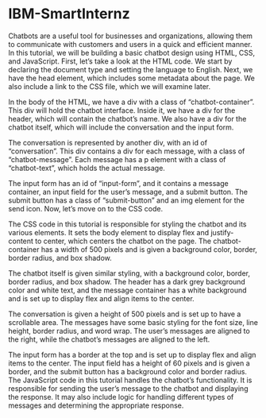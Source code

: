 # IBM-SmartInternz
Chatbots are a useful tool for businesses and organizations, allowing them to communicate with customers and users in a quick and efficient manner. In this tutorial, we will be building a basic chatbot design using HTML, CSS, and JavaScript.
First, let’s take a look at the HTML code. We start by declaring the document type and setting the language to English. Next, we have the head element, which includes some metadata about the page. We also include a link to the CSS file, which we will examine later.

In the body of the HTML, we have a div with a class of “chatbot-container”. This div will hold the chatbot interface. Inside it, we have a div for the header, which will contain the chatbot’s name. We also have a div for the chatbot itself, which will include the conversation and the input form.

The conversation is represented by another div, with an id of “conversation”. This div contains a div for each message, with a class of “chatbot-message”. Each message has a p element with a class of “chatbot-text”, which holds the actual message.

The input form has an id of “input-form”, and it contains a message container, an input field for the user’s message, and a submit button. The submit button has a class of “submit-button” and an img element for the send icon.
Now, let’s move on to the CSS code.

The CSS code in this tutorial is responsible for styling the chatbot and its various elements. It sets the body element to display flex and justify-content to center, which centers the chatbot on the page. The chatbot-container has a width of 500 pixels and is given a background color, border, border radius, and box shadow.

The chatbot itself is given similar styling, with a background color, border, border radius, and box shadow. The header has a dark grey background color and white text, and the message container has a white background and is set up to display flex and align items to the center.

The conversation is given a height of 500 pixels and is set up to have a scrollable area. The messages have some basic styling for the font size, line height, border radius, and word wrap. The user’s messages are aligned to the right, while the chatbot’s messages are aligned to the left.

The input form has a border at the top and is set up to display flex and align items to the center. The input field has a height of 60 pixels and is given a border, and the submit button has a background color and border radius.
The JavaScript code in this tutorial handles the chatbot’s functionality. It is responsible for sending the user’s message to the chatbot and displaying the response. It may also include logic for handling different types of messages and determining the appropriate response.
